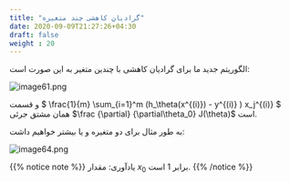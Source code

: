 ```yaml
---
title: "گرادیان کاهشی چند متغیره"
date: 2020-09-09T21:27:26+04:30
draft: false
weight : 20
---
```


الگوریتم جدید ما برای گرادیان کاهشی با چندین متغیر
به این صورت است:

![image61.png](../images/image61.png?width=25pc)

و قسمت $ \frac{1}{m} \sum_{i=1}^m (h_\theta(x^{(i)}) - y^{(i)} ) x_j^{(i)} $ همان مشتق جرئی $\frac {\partial} {\partial\theta_0} J(\theta)$ است.

به طور مثال برای دو متغیره و یا بیشتر خواهیم داشت:

![image64.png](../images/image64.png?width=25pc)

{{% notice note %}}
یادآوری:  مقدار $x_0$ برابر $1$ است.
{{% /notice %}}
